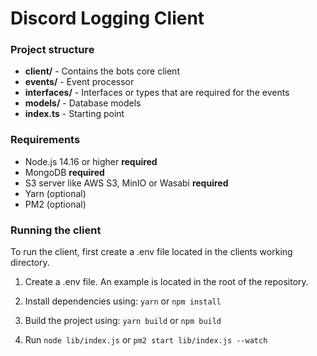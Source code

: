 # Discord Logging Client

### Project structure

- **client/** - Contains the bots core client
- **events/** - Event processor
- **interfaces/** - Interfaces or types that are required for the events
- **models/** - Database models
- **index.ts** - Starting point

### Requirements

- Node.js 14.16 or higher **required**
- MongoDB **required**
- S3 server like AWS S3, MinIO or Wasabi **required**
- Yarn (optional)
- PM2 (optional)

### Running the client

To run the client, first create a .env file located in the clients working directory.

1. Create a .env file. An example is located in the root of the repository.

2. Install dependencies using:
   `yarn` or `npm install`

3. Build the project using:
   `yarn build` or `npm build`

4. Run
   `node lib/index.js` or `pm2 start lib/index.js --watch`
